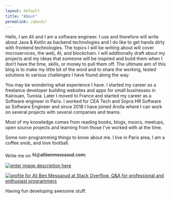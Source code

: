 ```yaml
---
layout: default
title: "About"
permalink: /about/
---
```


Hello, I am Ali and I am a software engineer. I use and therefore will write about Java & Kotlin as backend technologies and I do like to get hands dirty with frontend technologies. The topics I will be writing about will cover microservices, the web, AI, and blockchain. I will additionally draft about my projects and my ideas that someone will be inspired and build them when I don’t have the time, skills, or money to pull them off. The ultimate aim of this blog is to make my little bit of the word and to share the working, tested solutions to various challenges I have found along the way.

You may be wondering what experience I have. I started my career as a freelance developer building websites and apps for small businesses in Kairouan, Tunisia. Later I moved to France and started my career as a Software engineer in Paris. I worked for CEA Tech and Sopra HR Software as Software Engineer and since 2018 I have joined Arolla where I can work on several projects with several companies and teams.

Most of my knowledge comes from reading books, blogs, moocs, meetups, open source projects and learning from those I’ve worked with at the time.

Some non-programming things to know about me. I live in Paris area, I am a coffee snob, and love football.

Write me on ![](./images/mail.JPG)!

[![enter image description here](https://i.stack.imgur.com/JgNHC.png)](http://fr.linkedin.com/in/alibenmessaoud)

<a href="https://stackoverflow.com/users/604156/ali-ben-messaoud"><img src="https://stackoverflow.com/users/flair/604156.png" width="208" height="58" alt="profile for Ali Ben Messaoud at Stack Overflow, Q&amp;A for professional and enthusiast programmers" title="profile for Ali Ben Messaoud at Stack Overflow, Q&amp;A for professional and enthusiast programmers"></a>

Having fun developing awesome stuff.